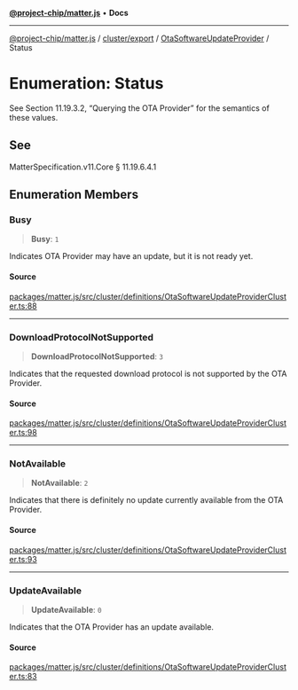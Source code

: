 [**@project-chip/matter.js**](../../../../../README.md) • **Docs**

***

[@project-chip/matter.js](../../../../../modules.md) / [cluster/export](../../../README.md) / [OtaSoftwareUpdateProvider](../README.md) / Status

# Enumeration: Status

See Section 11.19.3.2, “Querying the OTA Provider” for the semantics of these values.

## See

MatterSpecification.v11.Core § 11.19.6.4.1

## Enumeration Members

### Busy

> **Busy**: `1`

Indicates OTA Provider may have an update, but it is not ready yet.

#### Source

[packages/matter.js/src/cluster/definitions/OtaSoftwareUpdateProviderCluster.ts:88](https://github.com/project-chip/matter.js/blob/7a8cbb56b87d4ccf34bec5a9a95ab40a1711324f/packages/matter.js/src/cluster/definitions/OtaSoftwareUpdateProviderCluster.ts#L88)

***

### DownloadProtocolNotSupported

> **DownloadProtocolNotSupported**: `3`

Indicates that the requested download protocol is not supported by the OTA Provider.

#### Source

[packages/matter.js/src/cluster/definitions/OtaSoftwareUpdateProviderCluster.ts:98](https://github.com/project-chip/matter.js/blob/7a8cbb56b87d4ccf34bec5a9a95ab40a1711324f/packages/matter.js/src/cluster/definitions/OtaSoftwareUpdateProviderCluster.ts#L98)

***

### NotAvailable

> **NotAvailable**: `2`

Indicates that there is definitely no update currently available from the OTA Provider.

#### Source

[packages/matter.js/src/cluster/definitions/OtaSoftwareUpdateProviderCluster.ts:93](https://github.com/project-chip/matter.js/blob/7a8cbb56b87d4ccf34bec5a9a95ab40a1711324f/packages/matter.js/src/cluster/definitions/OtaSoftwareUpdateProviderCluster.ts#L93)

***

### UpdateAvailable

> **UpdateAvailable**: `0`

Indicates that the OTA Provider has an update available.

#### Source

[packages/matter.js/src/cluster/definitions/OtaSoftwareUpdateProviderCluster.ts:83](https://github.com/project-chip/matter.js/blob/7a8cbb56b87d4ccf34bec5a9a95ab40a1711324f/packages/matter.js/src/cluster/definitions/OtaSoftwareUpdateProviderCluster.ts#L83)
